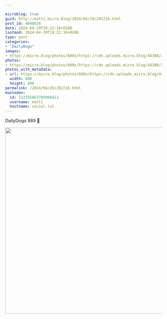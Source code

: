 ```yaml
---

microblog: true
guid: http://matti.micro.blog/2024/04/29/202216.html
post_id: 4048026
date: 2024-04-29T19:22:16+0200
lastmod: 2024-04-29T19:22:16+0200
type: post
categories:
- "DailyDogo"
images:
- https://micro.blog/photos/600x/https://cdn.uploads.micro.blog/44388/2024/6ca55b94dfb64abb8c8eed7ecb06ddf4.jpg
photos:
- https://micro.blog/photos/600x/https://cdn.uploads.micro.blog/44388/2024/6ca55b94dfb64abb8c8eed7ecb06ddf4.jpg
photos_with_metadata:
- url: https://micro.blog/photos/600x/https://cdn.uploads.micro.blog/44388/2024/6ca55b94dfb64abb8c8eed7ecb06ddf4.jpg
  width: 600
  height: 600
permalink: /2024/04/29/202216.html
mastodon:
  id: 112355663709906811
  username: matti
  hostname: social.lol
---
```

DailyDogo 889 🐶

<img src="/media/uploads/2024/6ca55b94dfb64abb8c8eed7ecb06ddf4.jpg" width="600" height="600" alt="" />
